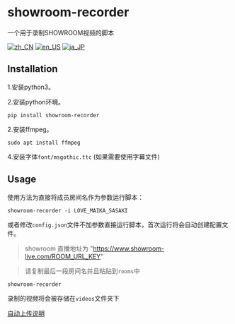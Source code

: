 # showroom-recorder
一个用于录制SHOWROOM视频的脚本

[![zh_CN](https://img.shields.io/badge/language-zh__CN-green.svg)](https://github.com/vacabun/showroom-recorder/blob/main/doc/README.zh_CN.md)
[![en_US](https://img.shields.io/badge/language-en__US-green.svg)](https://github.com/vacabun/showroom-recorder/blob/main/doc/README.en_US.md)
[![ja_JP](https://img.shields.io/badge/language-ja__JP-green.svg)](https://github.com/vacabun/showroom-recorder/blob/main/doc/README.ja_JP.md)


## Installation
1.安装python3。

2.安装python环境。

``` shell
pip install showroom-recorder
```

2.安装ffmpeg。

``` shell
sudo apt install ffmpeg
```

4.安装字体`font/msgothic.ttc` (如果需要使用字幕文件)


## Usage
使用方法为直接将成员房间名作为参数运行脚本：

``` shell
showroom-recorder -i LOVE_MAIKA_SASAKI
```

或者修改`config.json`文件不加参数直接运行脚本，首次运行将会自动创建配置文件。

> showroom 直播地址为 "https://www.showroom-live.com/ROOM_URL_KEY"

> 请复制最后一段房间名并且粘贴到`rooms`中

``` shell
showroom-recorder
```

录制的视频将会被存储在`videos`文件夹下

[自动上传说明](https://github.com/vacabun/showroom-recorder/blob/main/doc/autoUpBilibili.md)


